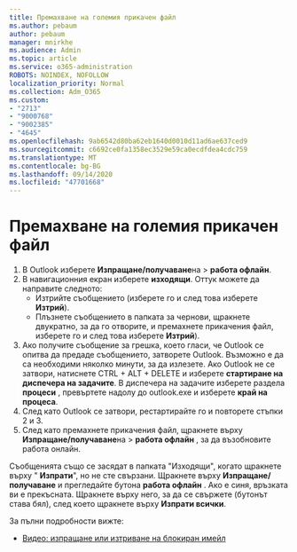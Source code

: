 ```yaml
---
title: Премахване на големия прикачен файл
ms.author: pebaum
author: pebaum
manager: mnirkhe
ms.audience: Admin
ms.topic: article
ms.service: o365-administration
ROBOTS: NOINDEX, NOFOLLOW
localization_priority: Normal
ms.collection: Adm_O365
ms.custom:
- "2713"
- "9000768"
- "9002385"
- "4645"
ms.openlocfilehash: 9ab6542d80ba62eb1640d0010d11ad6ae637ced9
ms.sourcegitcommit: c6692ce0fa1358ec3529e59ca0ecdfdea4cdc759
ms.translationtype: MT
ms.contentlocale: bg-BG
ms.lasthandoff: 09/14/2020
ms.locfileid: "47701668"
---
```

# <a name="remove-the-large-attachment"></a>Премахване на големия прикачен файл

1. В Outlook изберете **Изпращане/получаване**на  >  **работа офлайн**. 
2. В навигационния екран изберете **изходящи**. Оттук можете да направите следното: 
    - Изтрийте съобщението (изберете го и след това изберете **Изтрий**).
    - Плъзнете съобщението в папката за чернови, щракнете двукратно, за да го отворите, и премахнете прикачения файл, изберете го и след това изберете **Изтрий**).
3. Ако получите съобщение за грешка, което гласи, че Outlook се опитва да предаде съобщението, затворете Outlook. Възможно е да са необходими няколко минути, за да излезете. Ако Outlook не се затвори, натиснете CTRL + ALT + DELETE и изберете **стартиране на диспечера на задачите**. В диспечера на задачите изберете раздела **процеси** , превъртете надолу до outlook.exe и изберете **край на процеса**.
4. След като Outlook се затвори, рестартирайте го и повторете стъпки 2 и 3. 
5. След като премахнете прикачения файл, щракнете върху **Изпращане/получаване**на  >  **работа офлайн** , за да възобновите работа онлайн. 

Съобщенията също се засядат в папката "Изходящи", когато щракнете върху " **Изпрати**", но не сте свързани. Щракнете върху **Изпращане/получаване** и прегледайте бутона **работа офлайн** . Ако е синя, връзката ви е прекъсната. Щракнете върху него, за да се свържете (бутонът става бял), след което щракнете върху **Изпрати всички**.
 
 За пълни подробности вижте:
- [Видео: изпращане или изтриване на блокиран имейл](https://support.office.com/article/Video-Send-or-delete-an-email-stuck-in-your-outbox-26d5d34a-4e5f-444a-a9e8-44db04a94dec) 
